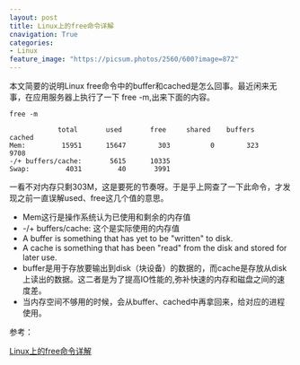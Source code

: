 ```yaml
---
layout: post
title: Linux上的free命令详解
cnavigation: True
categories: 
- Linux
feature_image: "https://picsum.photos/2560/600?image=872"
---
```


本文简要的说明Linux free命令中的buffer和cached是怎么回事。最近闲来无事，在应用服务器上执行了一下 free -m,出来下面的内容。

```
free -m

            total       used       free     shared    buffers     cached
Mem:         15951      15647        303          0        323       9708
-/+ buffers/cache:       5615      10335
Swap:         4031         40       3991
```


一看不对内存只剩303M，这是要死的节奏呀。于是乎上网查了一下此命令，才发现之前一直误解used、free这几个值的意思。

* Mem这行是操作系统认为已使用和剩余的内存值
* -/+ buffers/cache: 这个是实际使用的内存值
* A buffer is something that has yet to be "written" to disk. 
* A cache is something that has been "read" from the disk and stored for later use.
* buffer是用于存放要输出到disk（块设备）的数据的，而cache是存放从disk上读出的数据。这二者是为了提高IO性能的,弥补快速的内存和磁盘之间的速度差。
* 当内存空间不够用的时候，会从buffer、cached中再拿回来，给对应的进程使用。

参考：

[Linux上的free命令详解](http://www.cnblogs.com/coldplayerest/archive/2010/02/20/1669949.html)